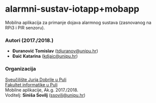 # alarmni-sustav-iotapp+mobapp
Mobilna aplikacija za primanje dojava alarmnog sustava (zasnovanog na RPi3 i PIR senzoru).

### Autori (2017./2018.)
- **Đuranović Tomislav** (tdjuranov@unipu.hr)
- **Đaić Katarina**	(kdjaic@unipu.hr)

### Organizacija
[Sveučilište Jurja Dobrile u Puli](http://www.unipu.hr/)   
[Fakultet informatike u Puli](https://fipu.unipu.hr/)  
Mobilne aplikacije, Ak.g. 2017./2018.  
Voditelj: **Siniša Sovilj** (ssovilj@unipu.hr)
